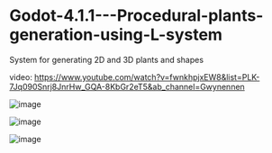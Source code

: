 # Godot-4.1.1---Procedural-plants-generation-using-L-system

System for generating 2D and 3D plants and shapes

video:
https://www.youtube.com/watch?v=fwnkhpjxEW8&list=PLK-7Jq090Snrj8JnrHw_GQA-8KbGr2eT5&ab_channel=Gwynennen

![image](https://github.com/Gwynennen/Godot-4.1.1---Procedural-plants-generation-using-L-system/assets/96996569/f5912058-9225-46ec-ae01-05dc6928479e)

![image](https://github.com/Gwynennen/Godot-4.1.1---Procedural-plants-generation-using-L-system/assets/96996569/a28a58d2-237c-4b27-9104-b045429a8702)

![image](https://github.com/Gwynennen/Godot-4.1.1---Procedural-plants-generation-using-L-system/assets/96996569/8b189575-86b6-47f5-8529-d9a77bc37695)

